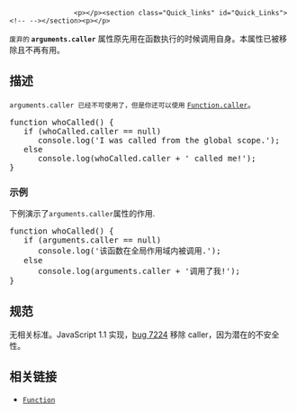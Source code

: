 
                
                  
                    <p></p><section class="Quick_links" id="Quick_Links"><!-- --></section><p></p>

<p><code><font face="Open Sans, Arial, sans-serif">&#x5E9F;&#x5F03;&#x7684;&#xA0;</font><strong>arguments.caller</strong></code>&#xA0;&#x5C5E;&#x6027;&#x539F;&#x5148;&#x7528;&#x5728;&#x51FD;&#x6570;&#x6267;&#x884C;&#x7684;&#x65F6;&#x5019;&#x8C03;&#x7528;&#x81EA;&#x8EAB;&#x3002;&#x672C;&#x5C5E;&#x6027;&#x5DF2;&#x88AB;&#x79FB;&#x9664;&#x4E14;&#x4E0D;&#x518D;&#x6709;&#x7528;&#x3002;</p>

<h2 id="&#x63CF;&#x8FF0;">&#x63CF;&#x8FF0;</h2>

<p><code>arguments.caller &#x5DF2;&#x7ECF;&#x4E0D;&#x53EF;&#x4F7F;&#x7528;&#x4E86;&#xFF0C;&#x4F46;&#x662F;&#x4F60;&#x8FD8;&#x53EF;&#x4EE5;&#x4F7F;&#x7528;</code>&#xA0;<a title="&#x8FD4;&#x56DE;&#x8C03;&#x7528;&#x6307;&#x5B9A;&#x51FD;&#x6570;&#x7684;&#x51FD;&#x6570;." href="/zh-CN/docs/Web/JavaScript/Reference/Global_Objects/Function/caller"><code>Function.caller</code></a>&#x3002;</p>

<pre>function whoCalled() {
   if (whoCalled.caller == null)
      console.log(&apos;I was called from the global scope.&apos;);
   else
      console.log(whoCalled.caller + &apos; called me!&apos;);
}
</pre>

<h3 name="Examples" id="Examples">&#x793A;&#x4F8B;</h3>

<p>&#x4E0B;&#x4F8B;&#x6F14;&#x793A;&#x4E86;<code>arguments.caller</code>&#x5C5E;&#x6027;&#x7684;&#x4F5C;&#x7528;.</p>

<pre class="brush: js example-bad">function whoCalled() {
&#xA0;&#xA0; if (arguments.caller == null)
&#xA0;&#xA0;&#xA0;&#xA0;&#xA0; console.log(&apos;&#x8BE5;&#x51FD;&#x6570;&#x5728;&#x5168;&#x5C40;&#x4F5C;&#x7528;&#x57DF;&#x5185;&#x88AB;&#x8C03;&#x7528;.&apos;);
&#xA0;&#xA0; else
&#xA0;&#xA0;&#xA0;&#xA0;&#xA0; console.log(arguments.caller + &apos;&#x8C03;&#x7528;&#x4E86;&#x6211;!&apos;);
}</pre>

<h2 id="&#x89C4;&#x8303;">&#x89C4;&#x8303;</h2>

<p> &#x65E0;&#x76F8;&#x5173;&#x6807;&#x51C6;&#x3002;JavaScript 1.1 &#x5B9E;&#x73B0;&#xFF0C;<a title="FIXED: Remove support for &quot;caller&quot; property" href="https://bugzilla.mozilla.org/show_bug.cgi?id=7224" class="external">bug&#xA0;7224</a> &#x79FB;&#x9664; caller&#xFF0C;&#x56E0;&#x4E3A;&#x6F5C;&#x5728;&#x7684;&#x4E0D;&#x5B89;&#x5168;&#x6027;&#x3002;</p>

<h2 id="&#x76F8;&#x5173;&#x94FE;&#x63A5;">&#x76F8;&#x5173;&#x94FE;&#x63A5;</h2>

<ul>
 <li><a title="&#x6B64;&#x9875;&#x9762;&#x4ECD;&#x672A;&#x88AB;&#x672C;&#x5730;&#x5316;, &#x671F;&#x5F85;&#x60A8;&#x7684;&#x7FFB;&#x8BD1;!" href="/zh-CN/docs/Web/JavaScript/Reference/Function"><code>Function</code></a></li>
</ul>
                  
                
              